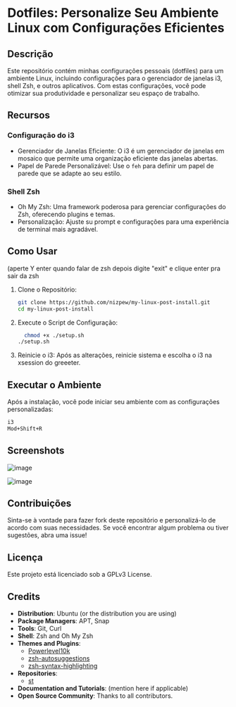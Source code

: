 
# Dotfiles: Personalize Seu Ambiente Linux com Configurações Eficientes

## Descrição

Este repositório contém minhas configurações pessoais (dotfiles) para um ambiente Linux, incluindo configurações para o gerenciador de janelas i3, shell Zsh, e outros aplicativos. Com estas configurações, você pode otimizar sua produtividade e personalizar seu espaço de trabalho.

## Recursos

### Configuração do i3

- Gerenciador de Janelas Eficiente: O i3 é um gerenciador de janelas em mosaico que permite uma organização eficiente das janelas abertas.
- Papel de Parede Personalizável: Use o `feh` para definir um papel de parede que se adapte ao seu estilo.

### Shell Zsh

- Oh My Zsh: Uma framework poderosa para gerenciar configurações do Zsh, oferecendo plugins e temas.
- Personalização: Ajuste su prompt e configurações para uma experiência de terminal mais agradável.

## Como Usar

(aperte Y enter quando falar de zsh
depois digite "exit" e clique enter pra sair da zsh

1. Clone o Repositório:
   ```bash
   git clone https://github.com/nizpew/my-linux-post-install.git
   cd my-linux-post-install
   ```

2. Execute o Script de Configuração:
   ```bash
     chmod +x ./setup.sh
   ./setup.sh
   ```

4. Reinicie o i3:
   Após as alterações, reinicie sistema e escolha o i3 na xsession do greeeter.




## Executar o Ambiente

Após a instalação, você pode iniciar seu ambiente com as configurações personalizadas:

```bash
i3
Mod+Shift+R
```

## Screenshots

![image](https://github.com/user-attachments/assets/492bf385-005f-467a-bda8-5df643c22fba)

![image](https://github.com/user-attachments/assets/ae9cb264-6e2e-4631-9b76-3273bdcf011b)


## Contribuições

Sinta-se à vontade para fazer fork deste repositório e personalizá-lo de acordo com suas necessidades. Se você encontrar algum problema ou tiver sugestões, abra uma issue!

## Licença

Este projeto está licenciado sob a GPLv3 License.


## Credits

- **Distribution**: Ubuntu (or the distribution you are using)
- **Package Managers**: APT, Snap
- **Tools**: Git, Curl
- **Shell**: Zsh and Oh My Zsh
- **Themes and Plugins**:
  - [Powerlevel10k](https://github.com/romkatv/powerlevel10k)
  - [zsh-autosuggestions](https://github.com/zsh-users/zsh-autosuggestions)
  - [zsh-syntax-highlighting](https://github.com/zsh-users/zsh-syntax-highlighting)
- **Repositories**:
  - [st](https://github.com/mrdotx/st)
- **Documentation and Tutorials**: (mention here if applicable)
- **Open Source Community**: Thanks to all contributors.
